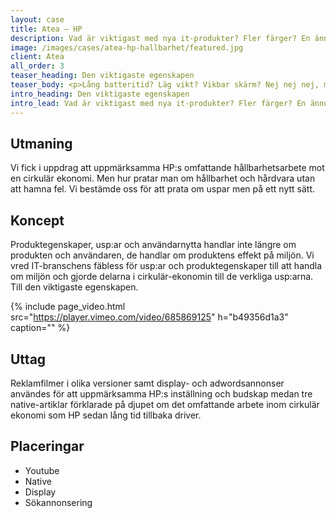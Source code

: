 ```yaml
---
layout: case
title: Atea – HP
description: Vad är viktigast med nya it-produkter? Fler färger? En ännu snabbare processor? Ingetdera. Den viktigaste usp:en är hållbarhet.
image: /images/cases/atea-hp-hallbarhet/featured.jpg
client: Atea
all_order: 3
teaser_heading: Den viktigaste egenskapen
teaser_body: <p>Lång batteritid? Läg vikt? Vikbar skärm? Nej nej nej, miljön såklart.</p>
intro_heading: Den viktigaste egenskapen
intro_lead: Vad är viktigast med nya it-produkter? Fler färger? En ännu snabbare processor? Ingetdera. Den viktigaste usp:en är hållbarhet.
---
```


## Utmaning

Vi fick i uppdrag att uppmärksamma HP:s omfattande hållbarhetsarbete mot en cirkulär ekonomi. Men hur pratar man om hållbarhet och hårdvara utan att hamna fel. Vi bestämde oss för att prata om uspar men på ett nytt sätt.

## Koncept

Produktegenskaper, usp:ar och användarnytta handlar inte längre om produkten och användaren, de handlar om produktens effekt på miljön. Vi vred IT-branschens fäbless för usp:ar och produktegenskaper till att handla om miljön och gjorde delarna i cirkulär-ekonomin till de verkliga usp:arna. Till den viktigaste egenskapen.

{%
  include page_video.html
  src="https://player.vimeo.com/video/685869125"
  h="b49356d1a3"
  caption=""
%}

## Uttag
Reklamfilmer i olika versioner samt display- och adwordsannonser användes för att uppmärksamma HP:s inställning och budskap medan tre native-artiklar förklarade på djupet om det omfattande arbete inom cirkulär ekonomi som HP sedan lång tid tillbaka driver. 

## Placeringar

* Youtube 
* Native
* Display
* Sökannonsering